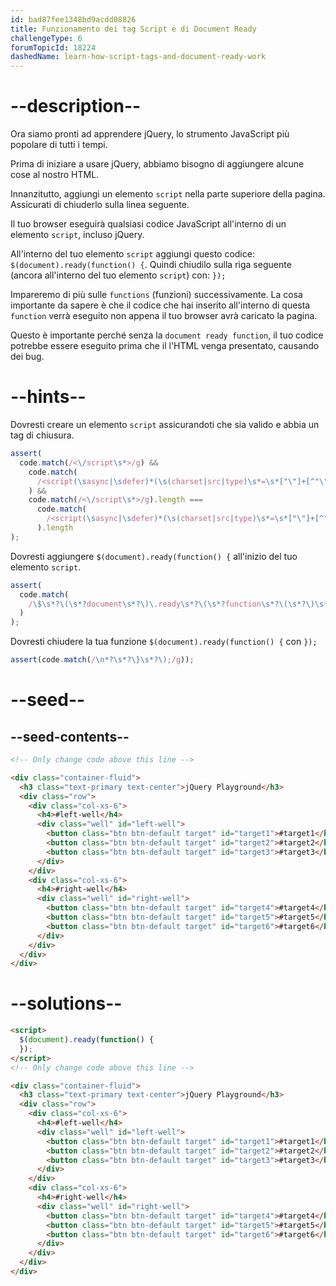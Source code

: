 ```yaml
---
id: bad87fee1348bd9acdd08826
title: Funzionamento dei tag Script e di Document Ready
challengeType: 6
forumTopicId: 18224
dashedName: learn-how-script-tags-and-document-ready-work
---
```


# --description--

Ora siamo pronti ad apprendere jQuery, lo strumento JavaScript più popolare di tutti i tempi.

Prima di iniziare a usare jQuery, abbiamo bisogno di aggiungere alcune cose al nostro HTML.

Innanzitutto, aggiungi un elemento `script` nella parte superiore della pagina. Assicurati di chiuderlo sulla linea seguente.

Il tuo browser eseguirà qualsiasi codice JavaScript all'interno di un elemento `script`, incluso jQuery.

All'interno del tuo elemento `script` aggiungi questo codice: `$(document).ready(function() {`. Quindi chiudilo sulla riga seguente (ancora all'interno del tuo elemento `script`) con: `});`

Impareremo di più sulle `functions` (funzioni) successivamente. La cosa importante da sapere è che il codice che hai inserito all'interno di questa `function` verrà eseguito non appena il tuo browser avrà caricato la pagina.

Questo è importante perché senza la `document ready function`, il tuo codice potrebbe essere eseguito prima che il l'HTML venga presentato, causando dei bug.

# --hints--

Dovresti creare un elemento `script` assicurandoti che sia valido e abbia un tag di chiusura.

```js
assert(
  code.match(/<\/script\s*>/g) &&
    code.match(
      /<script(\sasync|\sdefer)*(\s(charset|src|type)\s*=\s*["\"]+[^"\"]*["\"]+)*(\sasync|\sdefer)*\s*>/g
    ) &&
    code.match(/<\/script\s*>/g).length ===
      code.match(
        /<script(\sasync|\sdefer)*(\s(charset|src|type)\s*=\s*["\"]+[^"\"]*["\"]+)*(\sasync|\sdefer)*\s*>/g
      ).length
);
```

Dovresti aggiungere `$(document).ready(function() {` all'inizio del tuo elemento `script`.

```js
assert(
  code.match(
    /\$\s*?\(\s*?document\s*?\)\.ready\s*?\(\s*?function\s*?\(\s*?\)\s*?\{/g
  )
);
```

Dovresti chiudere la tua funzione `$(document).ready(function() {` con `});`

```js
assert(code.match(/\n*?\s*?\}\s*?\);/g));
```

# --seed--

## --seed-contents--

```html
<!-- Only change code above this line -->

<div class="container-fluid">
  <h3 class="text-primary text-center">jQuery Playground</h3>
  <div class="row">
    <div class="col-xs-6">
      <h4>#left-well</h4>
      <div class="well" id="left-well">
        <button class="btn btn-default target" id="target1">#target1</button>
        <button class="btn btn-default target" id="target2">#target2</button>
        <button class="btn btn-default target" id="target3">#target3</button>
      </div>
    </div>
    <div class="col-xs-6">
      <h4>#right-well</h4>
      <div class="well" id="right-well">
        <button class="btn btn-default target" id="target4">#target4</button>
        <button class="btn btn-default target" id="target5">#target5</button>
        <button class="btn btn-default target" id="target6">#target6</button>
      </div>
    </div>
  </div>
</div>
```

# --solutions--

```html
<script>
  $(document).ready(function() {
  });
</script>
<!-- Only change code above this line -->

<div class="container-fluid">
  <h3 class="text-primary text-center">jQuery Playground</h3>
  <div class="row">
    <div class="col-xs-6">
      <h4>#left-well</h4>
      <div class="well" id="left-well">
        <button class="btn btn-default target" id="target1">#target1</button>
        <button class="btn btn-default target" id="target2">#target2</button>
        <button class="btn btn-default target" id="target3">#target3</button>
      </div>
    </div>
    <div class="col-xs-6">
      <h4>#right-well</h4>
      <div class="well" id="right-well">
        <button class="btn btn-default target" id="target4">#target4</button>
        <button class="btn btn-default target" id="target5">#target5</button>
        <button class="btn btn-default target" id="target6">#target6</button>
      </div>
    </div>
  </div>
</div>
```
